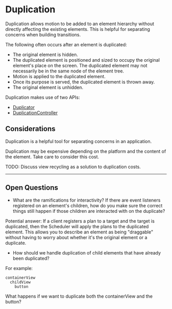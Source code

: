 # Duplication

Duplication allows motion to be added to an element hierarchy without directly affecting the existing elements. This is helpful for separating concerns when building transitions.

The following often occurs after an element is duplicated:

- The original element is hidden.
- The duplicated element is positioned and sized to occupy the original element's place on the screen. The duplicated element may not necessarily be in the same node of the element tree.
- Motion is applied to the duplicated element.
- Once its purpose is served, the duplicated element is thrown away.
- The original element is unhidden.

Duplication makes use of two APIs:

- [Duplicator](duplicator.md)
- [DuplicationController](duplication_controller.md)

## Considerations

Duplication is a helpful tool for separating concerns in an application.

Duplication may be expensive depending on the platform and the content of the element. Take care to consider this cost.

TODO: Discuss view recycling as a solution to duplication costs.

---

## Open Questions ##

- What are the ramifications for interactivity?  If there are event listeners registered on an element's children, how do you make sure the correct things still happen if those children are interacted with on the duplicate?

Potential answer: If a client registers a plan to a target and the target is duplicated, then the Scheduler will apply the plans to the duplicated element. This allows you to describe an element as being "draggable" without having to worry about whether it's the original element or a duplicate.

- How should we handle duplication of child elements that have already been duplicated?

For example:

    containerView
      childView
        button

What happens if we want to duplicate both the containerView and the button?

